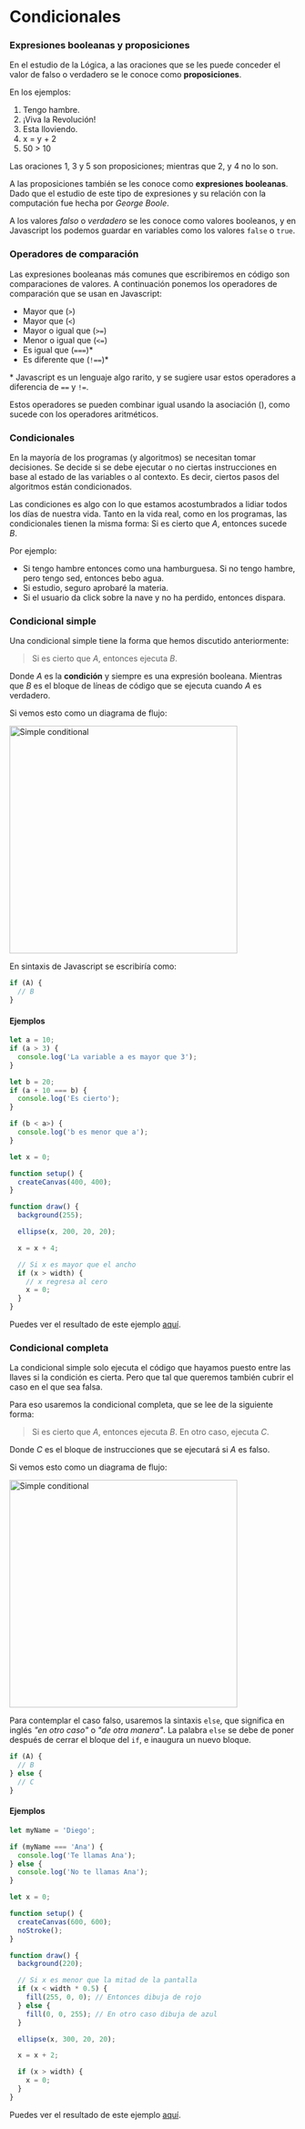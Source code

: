 # Condicionales

### Expresiones booleanas y proposiciones

En el estudio de la Lógica, a las oraciones que se les puede conceder el valor de falso o verdadero se le conoce como **proposiciones**.

En los ejemplos:

1. Tengo hambre.
2. ¡Viva la Revolución!
3. Esta lloviendo.
4. x = y + 2
5. 50 > 10

Las oraciones 1, 3 y 5 son proposiciones; mientras que 2, y 4 no lo son.

A las proposiciones también se les conoce como **expresiones booleanas**. Dado que el estudio de este tipo de expresiones y su relación con la computación fue hecha por _George Boole_.

A los valores _falso_ o _verdadero_ se les conoce como valores booleanos, y en Javascript los podemos guardar en variables como los valores `false` o `true`.

### Operadores de comparación

Las expresiones booleanas más comunes que escribiremos en código son comparaciones de valores. A continuación ponemos los operadores de comparación que se usan en Javascript:

- Mayor que (`>`)
- Mayor que (`<`)
- Mayor o igual que (`>=`)
- Menor o igual que (`<=`)
- Es igual que (`===`)\*
- Es diferente que (`!==`)\*

\* Javascript es un lenguaje algo rarito, y se sugiere usar estos operadores a diferencia de `==` y `!=`.

Estos operadores se pueden combinar igual usando la asociación (), como sucede con los operadores aritméticos.

### Condicionales

En la mayoría de los programas (y algoritmos) se necesitan tomar decisiones. Se decide si se debe ejecutar o no ciertas instrucciones en base al estado de las variables o al contexto. Es decir, ciertos pasos del algoritmos están condicionados.

Las condiciones es algo con lo que estamos acostumbrados a lidiar todos los días de nuestra vida. Tanto en la vida real, como en los programas, las condicionales tienen la misma forma: Si es cierto que _A_, entonces sucede _B_.

Por ejemplo:

- Si tengo hambre entonces como una hamburguesa. Si no tengo hambre, pero tengo sed, entonces bebo agua.
- Si estudio, seguro aprobaré la materia.
- Si el usuario da click sobre la nave y no ha perdido, entonces dispara.

### Condicional simple

Una condicional simple tiene la forma que hemos discutido anteriormente:

> Si es cierto que _A_, entonces ejecuta _B_.

Donde _A_ es la **condición** y siempre es una expresión booleana. Mientras que _B_ es el bloque de líneas de código que se ejecuta cuando _A_ es verdadero.

Si vemos esto como un diagrama de flujo:

<img src="img/conditionals/simple_conditional.svg" alt="Simple conditional" height="400"/>

En sintaxis de Javascript se escribiría como:

```js
if (A) {
  // B
}
```

#### Ejemplos

```js
let a = 10;
if (a > 3) {
  console.log('La variable a es mayor que 3');
}

let b = 20;
if (a + 10 === b) {
  console.log('Es cierto');
}

if (b < a>) {
  console.log('b es menor que a');
}
```

```js
let x = 0;

function setup() {
  createCanvas(400, 400);
}

function draw() {
  background(255);

  ellipse(x, 200, 20, 20);

  x = x + 4;

  // Si x es mayor que el ancho
  if (x > width) {
    // x regresa al cero
    x = 0;
  }
}
```

Puedes ver el resultado de este ejemplo [aquí](https://codesandbox.io/s/conditionals-1-ieeu4?file=/sketch.js).

### Condicional completa

La condicional simple solo ejecuta el código que hayamos puesto entre las llaves si la condición es cierta. Pero que tal que queremos también cubrir el caso en el que sea falsa.

Para eso usaremos la condicional completa, que se lee de la siguiente forma:

> Si es cierto que _A_, entonces ejecuta _B_. En otro caso, ejecuta _C_.

Donde _C_ es el bloque de instrucciones que se ejecutará si _A_ es falso.

Si vemos esto como un diagrama de flujo:

<img src="img/conditional_complete.svg" alt="Simple conditional" height="400" />

Para contemplar el caso falso, usaremos la sintaxis `else`, que significa en inglés _"en otro caso"_ o _"de otra manera"_. La palabra `else` se debe de poner después de cerrar el bloque del `if`, e inaugura un nuevo bloque.

```js
if (A) {
  // B
} else {
  // C
}
```

#### Ejemplos

```js
let myName = 'Diego';

if (myName === 'Ana') {
  console.log('Te llamas Ana');
} else {
  console.log('No te llamas Ana');
}
```

```js
let x = 0;

function setup() {
  createCanvas(600, 600);
  noStroke();
}

function draw() {
  background(220);

  // Si x es menor que la mitad de la pantalla
  if (x < width * 0.5) {
    fill(255, 0, 0); // Entonces dibuja de rojo
  } else {
    fill(0, 0, 255); // En otro caso dibuja de azul
  }

  ellipse(x, 300, 20, 20);

  x = x + 2;

  if (x > width) {
    x = 0;
  }
}
```

Puedes ver el resultado de este ejemplo [aquí](https://codesandbox.io/s/conditional-complete-06qt6?file=/sketch.js).
